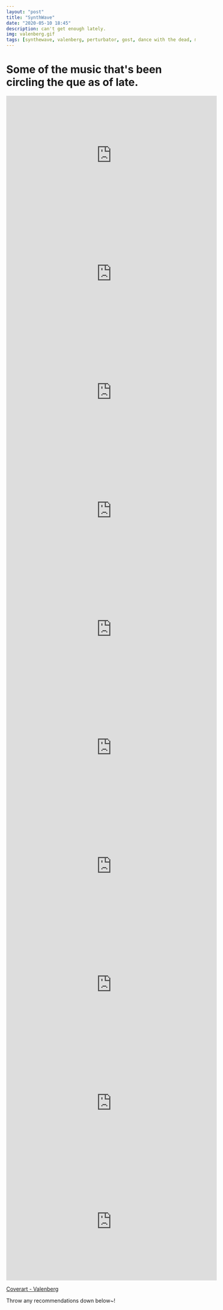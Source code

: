 ```yaml
---
layout: "post"
title: "SynthWave"
date: "2020-05-10 18:45"
description: can't get enough lately.
img: valenberg.gif
tags: [synthewave, valenberg, perturbator, gost, dance with the dead, music]
---
```

# Some of the music that's been circling the que as of late.


<iframe width="560" height="315" src="https://www.youtube.com/embed/oTN6cGmH2yM" frameborder="0" allow="accelerometer; autoplay; encrypted-media; gyroscope; picture-in-picture" allowfullscreen></iframe>

<iframe width="560" height="315" src="https://www.youtube.com/embed/FFoPYw55C_c" frameborder="0" allow="accelerometer; autoplay; encrypted-media; gyroscope; picture-in-picture" allowfullscreen></iframe>

<iframe width="560" height="315" src="https://www.youtube.com/embed/er416Ad3R1g" frameborder="0" allow="accelerometer; autoplay; encrypted-media; gyroscope; picture-in-picture" allowfullscreen></iframe>

<iframe width="560" height="315" src="https://www.youtube.com/embed/qApOLaLYZb0" frameborder="0" allow="accelerometer; autoplay; encrypted-media; gyroscope; picture-in-picture" allowfullscreen></iframe>

<iframe width="560" height="315" src="https://www.youtube.com/embed/-B7-Vcdlld8" frameborder="0" allow="accelerometer; autoplay; encrypted-media; gyroscope; picture-in-picture" allowfullscreen></iframe>

<iframe width="560" height="315" src="https://www.youtube.com/embed/60ruvzfXQoE" frameborder="0" allow="accelerometer; autoplay; encrypted-media; gyroscope; picture-in-picture" allowfullscreen></iframe>

<iframe width="560" height="315" src="https://www.youtube.com/embed/sVx1mJDeUjY" frameborder="0" allow="accelerometer; autoplay; encrypted-media; gyroscope; picture-in-picture" allowfullscreen></iframe>

<iframe width="560" height="315" src="https://www.youtube.com/embed/-HYRTJr8EyA" frameborder="0" allow="accelerometer; autoplay; encrypted-media; gyroscope; picture-in-picture" allowfullscreen></iframe>

<iframe width="560" height="315" src="https://www.youtube.com/embed/BdIXszDgPyE" frameborder="0" allow="accelerometer; autoplay; encrypted-media; gyroscope; picture-in-picture" allowfullscreen></iframe>

<iframe width="560" height="315" src="https://www.youtube.com/embed/n4E4kjQIw6M" frameborder="0" allow="accelerometer; autoplay; encrypted-media; gyroscope; picture-in-picture" allowfullscreen></iframe>

[Coverart - Valenberg][b8f7b8c3]

  [b8f7b8c3]: deviantart.com/valenberg "devart"

  Throw any recommendations down below~!
